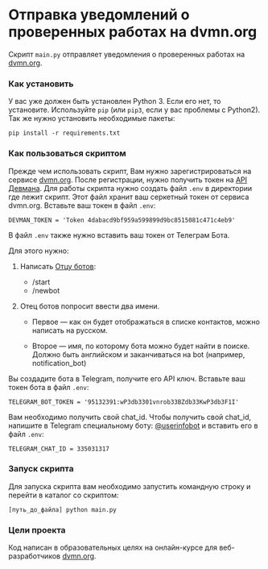 # Отправка уведомлений о проверенных работах на dvmn.org

Скрипт ```main.py``` отправляет уведомления о проверенных работах на [dvmn.org](https://dvmn.org/).

### Как установить

У вас уже должен быть установлен Python 3. Если его нет, то установите.
Используйте `pip` (или `pip3`, если у вас проблемы с Python2). Так же нужно установить необходимые пакеты:
```
pip install -r requirements.txt
```

### Как пользоваться скриптом

Прежде чем использовать скрипт, Вам нужно зарегистрироваться на сервисе [dvmn.org](https://dvmn.org/).
После регистрации, нужно получить токен на [API Девмана](https://dvmn.org/api/docs/).
Для работы скрипта нужно создать файл ```.env``` в директории где лежит скрипт.
Этот файл хранит ваш серкетный токен от сервиса dvmn.org. Вставьте ваш токен в файл ```.env```:
```
DEVMAN_TOKEN = 'Token 4dabacd9bf959a599899d9bc8515081c471c4eb9'
```
В файл ```.env``` также нужно вставить ваш токен от Телеграм Бота. 

Для этого нужно:
1. Написать [Отцу ботов](https://telegram.me/BotFather):
    * /start
    * /newbot

2. Отец ботов попросит ввести два имени. 

    * Первое — как он будет отображаться в списке контактов, можно написать на русском. 

    * Второе — имя, по которому бота можно будет найти в поиске. 
      Должно быть английском и заканчиваться на bot (например, notification_bot)

Вы создадите бота в Telegram, получите его API ключ. Вставьте ваш токен бота в файл ```.env```:
```
TELEGRAM_BOT_TOKEN = '95132391:wP3db3301vnrob33BZdb33KwP3db3F1I'
```
Вам необходимо получить свой chat_id. 
Чтобы получить свой chat_id, напишите в Telegram специальному боту: [@userinfobot](https://telegram.me/userinfobot)
и вставить его в файл ```.env```:
```
TELEGRAM_CHAT_ID = 335031317
```
### Запуск скрипта
Для запуска скрипта вам необходимо запустить командную строку и перейти в каталог со скриптом:
```
[путь_до_файла] python main.py 
```

### Цели проекта

Код написан в образовательных целях на онлайн-курсе для веб-разработчиков [dvmn.org](https://dvmn.org/).